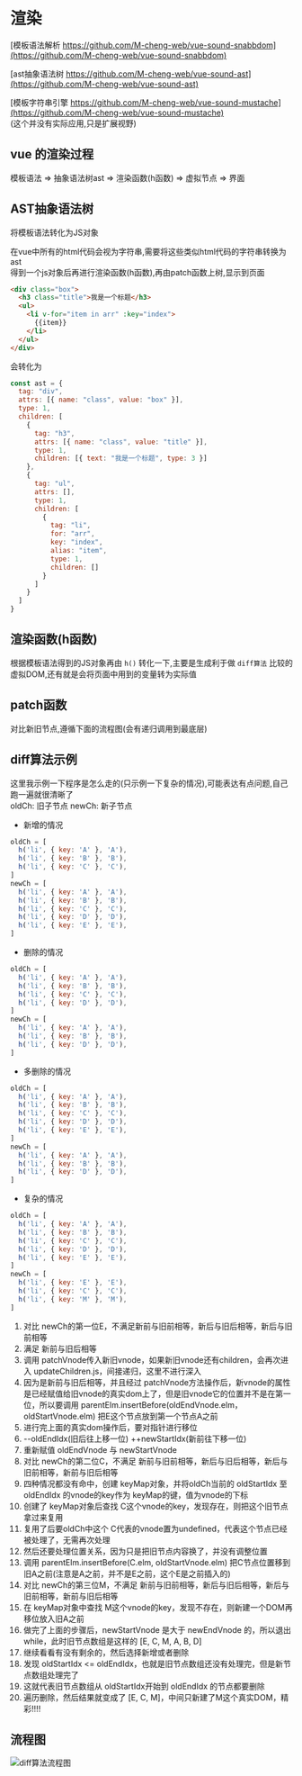 # 渲染
[模板语法解析 https://github.com/M-cheng-web/vue-sound-snabbdom](https://github.com/M-cheng-web/vue-sound-snabbdom)

[ast抽象语法树 https://github.com/M-cheng-web/vue-sound-ast](https://github.com/M-cheng-web/vue-sound-ast)

[模板字符串引擎 https://github.com/M-cheng-web/vue-sound-mustache](https://github.com/M-cheng-web/vue-sound-mustache)<br>
(这个并没有实际应用,只是扩展视野)

## vue 的渲染过程
模板语法 => 抽象语法树ast => 渲染函数(h函数) => 虚拟节点 => 界面

## AST抽象语法树
将模板语法转化为JS对象

在vue中所有的html代码会视为字符串,需要将这些类似html代码的字符串转换为ast<br>
得到一个js对象后再进行渲染函数(h函数),再由patch函数上树,显示到页面
``` html
<div class="box">
  <h3 class="title">我是一个标题</h3>
  <ul>
    <li v-for="item in arr" :key="index">
      {{item}}
    </li>
  </ul>
</div>
```

会转化为
``` js
const ast = {
  tag: "div",
  attrs: [{ name: "class", value: "box" }],
  type: 1, 
  children: [
    {
      tag: "h3",
      attrs: [{ name: "class", value: "title" }], 
      type: 1,
      children: [{ text: "我是一个标题", type: 3 }]
    },
    {
      tag: "ul",
      attrs: [],
      type: 1, 
      children: [
        {
          tag: "li",
          for: "arr",
          key: "index",
          alias: "item", 
          type: 1, 
          children: []
        }
      ]
    }
  ]
}
```

## 渲染函数(h函数)
根据模板语法得到的JS对象再由 `h()` 转化一下,主要是生成利于做 `diff算法` 比较的虚拟DOM,还有就是会将页面中用到的变量转为实际值

## patch函数
对比新旧节点,遵循下面的流程图(会有递归调用到最底层)

## diff算法示例
这里我示例一下程序是怎么走的(只示例一下复杂的情况),可能表达有点问题,自己跑一遍就很清晰了<br>
oldCh: 旧子节点   newCh: 新子节点

+ 新增的情况
``` js
oldCh = [
  h('li', { key: 'A' }, 'A'),
  h('li', { key: 'B' }, 'B'),
  h('li', { key: 'C' }, 'C'),
]
newCh = [
  h('li', { key: 'A' }, 'A'),
  h('li', { key: 'B' }, 'B'),
  h('li', { key: 'C' }, 'C'),
  h('li', { key: 'D' }, 'D'),
  h('li', { key: 'E' }, 'E'),
]
```

+ 删除的情况
``` js
oldCh = [
  h('li', { key: 'A' }, 'A'),
  h('li', { key: 'B' }, 'B'),
  h('li', { key: 'C' }, 'C'),
  h('li', { key: 'D' }, 'D'),
]
newCh = [
  h('li', { key: 'A' }, 'A'),
  h('li', { key: 'B' }, 'B'),
  h('li', { key: 'D' }, 'D'),
]
```

+ 多删除的情况
``` js
oldCh = [
  h('li', { key: 'A' }, 'A'),
  h('li', { key: 'B' }, 'B'),
  h('li', { key: 'C' }, 'C'),
  h('li', { key: 'D' }, 'D'),
  h('li', { key: 'E' }, 'E'),
]
newCh = [
  h('li', { key: 'A' }, 'A'),
  h('li', { key: 'B' }, 'B'),
  h('li', { key: 'D' }, 'D'),
]
```

+ 复杂的情况
``` js
oldCh = [
  h('li', { key: 'A' }, 'A'),
  h('li', { key: 'B' }, 'B'),
  h('li', { key: 'C' }, 'C'),
  h('li', { key: 'D' }, 'D'),
  h('li', { key: 'E' }, 'E'),
]
newCh = [
  h('li', { key: 'E' }, 'E'),
  h('li', { key: 'C' }, 'C'),
  h('li', { key: 'M' }, 'M'),
]
```
1. 对比 newCh的第一位E，不满足新前与旧前相等，新后与旧后相等，新后与旧前相等
2. 满足 新前与旧后相等
3. 调用 patchVnode传入新旧vnode，如果新旧vnode还有children，会再次进入 updateChildren.js，间接递归，这里不进行深入
4. 因为是新前与旧后相等，并且经过 patchVnode方法操作后，新vnode的属性是已经赋值给旧vnode的真实dom上了，但是旧vnode它的位置并不是在第一位，所以要调用 parentElm.insertBefore(oldEndVnode.elm，oldStartVnode.elm) 把E这个节点放到第一个节点A之前
5. 进行完上面的真实dom操作后，要对指针进行移位
6. --oldEndIdx(旧后往上移一位) ++newStartIdx(新前往下移一位)
7. 重新赋值 oldEndVnode 与 newStartVnode
8. 对比 newCh的第二位C，不满足 新前与旧前相等，新后与旧后相等，新后与旧前相等，新前与旧后相等
10. 四种情况都没有命中，创建 keyMap对象，并将oldCh当前的 oldStartIdx 至 oldEndIdx 的vnode的key作为 keyMap的键，值为vnode的下标
11. 创建了 keyMap对象后查找 C这个vnode的key，发现存在，则把这个旧节点拿过来复用
12. 复用了后要oldCh中这个 C代表的vnode置为undefined，代表这个节点已经被处理了，无需再次处理
13. 然后还要处理位置关系，因为只是把旧节点内容换了，并没有调整位置
14. 调用 parentElm.insertBefore(C.elm, oldStartVnode.elm) 把C节点位置移到旧A之前(注意是A之前，并不是E之前，这个E是之前插入的)
15. 对比 newCh的第三位M，不满足 新前与旧前相等，新后与旧后相等，新后与旧前相等，新前与旧后相等
16. 在 keyMap对象中查找 M这个vnode的key，发现不存在，则新建一个DOM再移位放入旧A之前
17. 做完了上面的步骤后，newStartVnode 是大于 newEndVnode 的，所以退出while，此时旧节点数组是这样的 [E, C, M, A, B, D]
18. 继续看看有没有剩余的，然后选择新增或者删除
19. 发现 oldStartIdx <= oldEndIdx，也就是旧节点数组还没有处理完，但是新节点数组处理完了
20. 这就代表旧节点数组从 oldStartIdx开始到 oldEndIdx 的节点都要删除
21. 遍历删除，然后结果就变成了 [E, C, M]，中间只新建了M这个真实DOM，精彩!!!!

## 流程图
![diff算法流程图](https://cdn.staticaly.com/gh/M-cheng-web/image-provider@main/blog/diff算法流程图.32p1uz61oq40.webp)